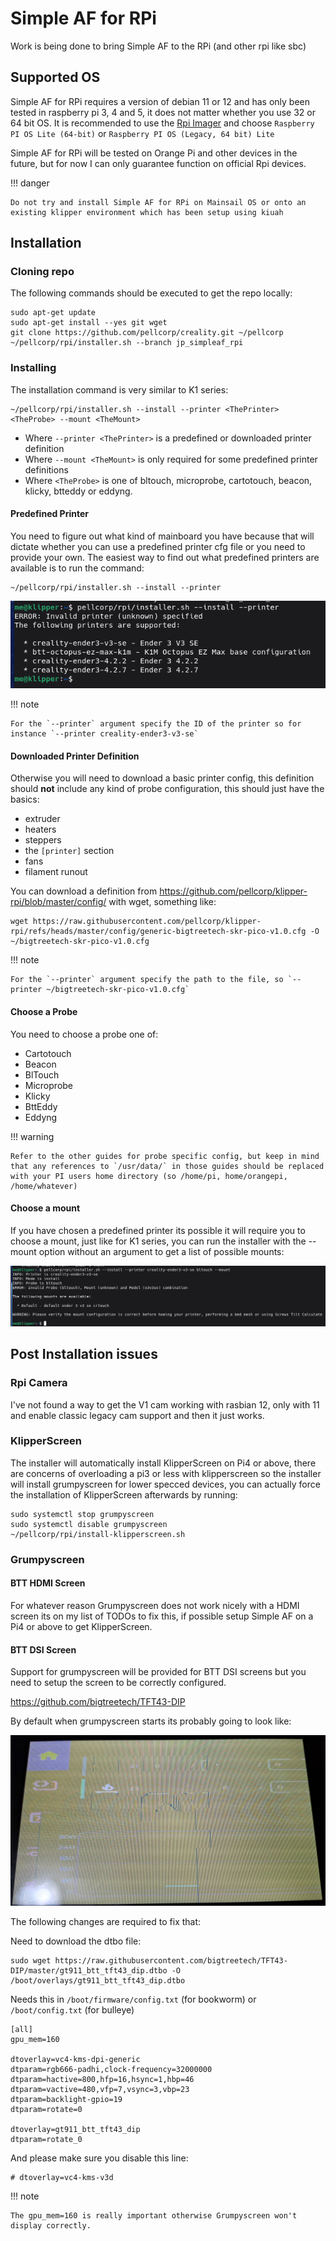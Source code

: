 # Simple AF for RPi

Work is being done to bring Simple AF to the RPi (and other rpi like sbc)

## Supported OS

Simple AF for RPi requires a version of debian 11 or 12 and has only been tested in raspberry pi 3, 4 and 5, it does not matter whether you use 32 or 64 bit OS.  It is recommended to use the [Rpi Imager](https://www.raspberrypi.com/software/) and choose `Raspberry PI OS Lite (64-bit)` or `Raspberry PI OS (Legacy, 64 bit) Lite`

Simple AF for RPi will be tested on Orange Pi and other devices in the future, but for now I can only guarantee function on official Rpi devices. 

!!! danger

    Do not try and install Simple AF for RPi on Mainsail OS or onto an existing klipper environment which has been setup using kiuah

## Installation

### Cloning repo

The following commands should be executed to get the repo locally:

```
sudo apt-get update
sudo apt-get install --yes git wget
git clone https://github.com/pellcorp/creality.git ~/pellcorp
~/pellcorp/rpi/installer.sh --branch jp_simpleaf_rpi
```

### Installing

The installation command is very similar to K1 series:

```
~/pellcorp/rpi/installer.sh --install --printer <ThePrinter> <TheProbe> --mount <TheMount>
```

- Where `--printer <ThePrinter>` is a predefined or downloaded printer definition
- Where `--mount <TheMount>` is only required for some predefined printer definitions
- Where `<TheProbe>` is one of bltouch, microprobe, cartotouch, beacon, klicky, btteddy or eddyng. 

#### Predefined Printer

You need to figure out what kind of mainboard you have because that will dictate whether you can  use a predefined printer cfg file 
or you need to provide your own.  The easiest way to find out what predefined printers are available is to run the command:

```
~/pellcorp/rpi/installer.sh --install --printer
```

![image](assets/images/rpi_install_printers.png)

!!! note

    For the `--printer` argument specify the ID of the printer so for instance `--printer creality-ender3-v3-se`

#### Downloaded Printer Definition

Otherwise you will need to download a basic printer config, this definition should **not** include any kind of probe
configuration, this should just have the basics:

- extruder
- heaters
- steppers
- the `[printer]` section
- fans
- filament runout

You can download a definition from <https://github.com/pellcorp/klipper-rpi/blob/master/config/> with wget, something like:

```
wget https://raw.githubusercontent.com/pellcorp/klipper-rpi/refs/heads/master/config/generic-bigtreetech-skr-pico-v1.0.cfg -O ~/bigtreetech-skr-pico-v1.0.cfg
```

!!! note

    For the `--printer` argument specify the path to the file, so `--printer ~/bigtreetech-skr-pico-v1.0.cfg`

#### Choose a Probe

You need to choose a probe one of:

- Cartotouch
- Beacon
- BlTouch
- Microprobe
- Klicky
- BttEddy
- Eddyng

!!! warning

    Refer to the other guides for probe specific config, but keep in mind that any references to `/usr/data/` in those guides should be replaced
    with your PI users home directory (so /home/pi, home/orangepi, /home/whatever)

#### Choose a mount

If you have chosen a predefined printer its possible it will require you to choose a mount, just like for K1 series, you can run the installer
with the --mount option without an argument to get a list of possible mounts:

![image](assets/images/rpi_choose_mount.png)

## Post Installation issues

### Rpi Camera

I've not found a way to get the V1 cam working with rasbian 12, only with 11 and enable classic legacy cam support
and then it just works.

### KlipperScreen

The installer will automatically install KlipperScreen on Pi4 or above, there are concerns of overloading a pi3
or less with klipperscreen so the installer will install grumpyscreen for lower specced devices, you can actually
force the installation of KlipperScreen afterwards by running:

```
sudo systemctl stop grumpyscreen
sudo systemctl disable grumpyscreen
~/pellcorp/rpi/install-klipperscreen.sh
```

### Grumpyscreen

#### BTT HDMI Screen

For whatever reason Grumpyscreen does not work nicely with a HDMI screen its on my list of TODOs to fix this, if possible
setup Simple AF on a Pi4 or above to get KlipperScreen.

#### BTT DSI Screen

Support for grumpyscreen will be provided for BTT DSI screens but you need to setup the screen to be correctly configured.

<https://github.com/bigtreetech/TFT43-DIP>

By default when grumpyscreen starts its probably going to look like:

![image](assets/images/grumpyscreen_rpi_error.png)

The following changes are required to fix that:

Need to download the dtbo file:

```
sudo wget https://raw.githubusercontent.com/bigtreetech/TFT43-DIP/master/gt911_btt_tft43_dip.dtbo -O /boot/overlays/gt911_btt_tft43_dip.dtbo
```

Needs this in `/boot/firmware/config.txt` (for bookworm) or `/boot/config.txt` (for bulleye)

```
[all]
gpu_mem=160

dtoverlay=vc4-kms-dpi-generic
dtparam=rgb666-padhi,clock-frequency=32000000
dtparam=hactive=800,hfp=16,hsync=1,hbp=46
dtparam=vactive=480,vfp=7,vsync=3,vbp=23
dtparam=backlight-gpio=19
dtparam=rotate=0

dtoverlay=gt911_btt_tft43_dip
dtparam=rotate_0
```

And please make sure you disable this line:

```
# dtoverlay=vc4-kms-v3d
```

!!! note
    
    The gpu_mem=160 is really important otherwise Grumpyscreen won't display correctly.
